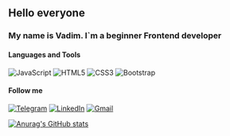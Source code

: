 ## Hello everyone

### My name is Vadim. I`m a beginner Frontend developer

#### Languages and Tools
![JavaScript](https://img.shields.io/badge/Javascript-000000?style=for-the-badge&logo=JavaScript)
![HTML5](https://img.shields.io/badge/HTML5-000000?style=for-the-badge&logo=HTML5)
![CSS3](https://img.shields.io/badge/CSS3-000000?style=for-the-badge&logo=CSS3)
![Bootstrap](https://img.shields.io/badge/Bootstrap-000000?style=for-the-badge&logo=Bootstrap)


#### Follow me
[![Telegram](https://img.shields.io/badge/-Telegram-090909?style=for-the-badge&logo=telegram&logoColor=27A0D9)](https://t.me/Va_dim_Diachenko)
[![LinkedIn](https://img.shields.io/badge/-LinkedIn-090909?style=for-the-badge&logo=linkedin&logoColor=007BB6)](https://www.linkedin.com/in/vadimdiachenko/)
[![Gmail](https://img.shields.io/badge/-Gmail-090909?style=for-the-badge&logo=gmail&logoColor=007BB6)](mailto:vadimka.dyachenko@gmail.com)

[![Anurag's GitHub stats](https://github-readme-stats.vercel.app/api?username=diachenkovadim&show_icons=true&hide=stars)](https://github.com/anuraghazra/github-readme-stats)